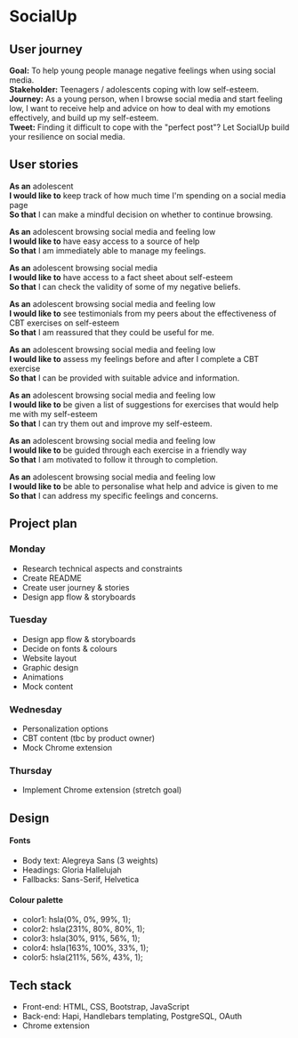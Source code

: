 # SocialUp

## User journey

**Goal:** To help young people manage negative feelings when using social media.  
**Stakeholder:** Teenagers / adolescents coping with low self-esteem.  
**Journey:** As a young person, when I browse social media and start feeling low, I want to receive help and advice on how to deal with my emotions effectively, and build up my self-esteem.  
**Tweet:** Finding it difficult to cope with the "perfect post"? Let SocialUp build your resilience on social media.  

## User stories

**As an** adolescent  
**I would like to** keep track of how much time I'm spending on a social media page  
**So that** I can make a mindful decision on whether to continue browsing.  

**As an** adolescent browsing social media and feeling low  
**I would like to** have easy access to a source of help  
**So that**  I am immediately able to manage my feelings.  

**As an** adolescent browsing social media  
**I would like to** have access to a fact sheet about self-esteem  
**So that** I can check the validity of some of my negative beliefs.  

**As an** adolescent browsing social media and feeling low  
**I would like to** see testimonials from my peers about the effectiveness of CBT exercises on self-esteem  
**So that** I am reassured that they could be useful for me.

**As an** adolescent browsing social media and feeling low  
**I would like to** assess my feelings before and after I complete a CBT exercise  
**So that** I can be provided with suitable advice and information.

**As an** adolescent browsing social media and feeling low  
**I would like to** be given a list of suggestions for exercises that would help me with my self-esteem  
**So that** I can try them out and improve my self-esteem.

**As an** adolescent browsing social media and feeling low  
**I would like to** be guided through each exercise in a friendly way  
**So that** I am motivated to follow it through to completion.

**As an** adolescent browsing social media and feeling low  
**I would like to** be able to personalise what help and advice is given to me  
**So that** I can address my specific feelings and concerns.

## Project plan

### Monday

- Research technical aspects and constraints
- Create README
- Create user journey & stories
- Design app flow & storyboards

### Tuesday

- Design app flow & storyboards
- Decide on fonts & colours
- Website layout
- Graphic design
- Animations
- Mock content

### Wednesday

- Personalization options
- CBT content (tbc by product owner)
- Mock Chrome extension

### Thursday

- Implement Chrome extension (stretch goal)

## Design

#### Fonts
- Body text: Alegreya Sans (3 weights)
- Headings: Gloria Hallelujah
- Fallbacks: Sans-Serif, Helvetica

#### Colour palette
- color1: hsla(0%, 0%, 99%, 1);
- color2: hsla(231%, 80%, 80%, 1);
- color3: hsla(30%, 91%, 56%, 1);
- color4: hsla(163%, 100%, 33%, 1);
- color5: hsla(211%, 56%, 43%, 1);

## Tech stack

- Front-end: HTML, CSS, Bootstrap,  JavaScript   
- Back-end: Hapi, Handlebars templating, PostgreSQL, OAuth  
- Chrome extension
